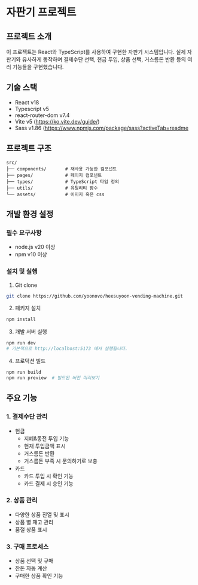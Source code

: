 # 자판기 프로젝트

## 프로젝트 소개

이 프로젝트는 React와 TypeScript를 사용하여 구현한 자판기 시스템입니다. 실제 자판기와 유사하게 동작하며 결제수단 선택, 현금 투입, 상품 선택, 거스름돈 반환 등의 여러 기능들을 구현했습니다.

## 기술 스택

- React v18
- Typescript v5
- react-router-dom v7.4
- Vite v5 (https://ko.vite.dev/guide/)
- Sass v1.86 (https://www.npmjs.com/package/sass?activeTab=readme

## 프로젝트 구조

```
src/
├── components/       # 재사용 가능한 컴포넌트
├── pages/            # 페이지 컴포넌트
├── types/            # TypeScript 타입 정의
├── utils/            # 유틸리티 함수
└── assets/           # 이미지 혹은 css
```

## 개발 환경 설정

### 필수 요구사항

- node.js v20 이상
- npm v10 이상

### 설치 및 실행

1. Git clone

```bash
git clone https://github.com/yoonovo/heesuyoon-vending-machine.git
```

2. 패키지 설치

```bash
npm install
```

3. 개발 서버 실행

```bash
npm run dev
# 기본적으로 http://localhost:5173 에서 실행됩니다.
```

4. 프로덕션 빌드

```bash
npm run build
npm run preview  # 빌드된 버전 미리보기
```

## 주요 기능

### 1. 결제수단 관리

- 현금
  - 지폐&동전 투입 기능
  - 현재 투입금액 표시
  - 거스름돈 반환
  - 거스름돈 부족 시 문의하기로 보충
- 카드
  - 카드 투입 시 확인 기능
  - 카드 결제 시 승인 기능

### 2. 상품 관리

- 다양한 상품 진열 및 표시
- 상품 별 재고 관리
- 품절 상품 표시

### 3. 구매 프로세스

- 상품 선택 및 구매
- 잔돈 자동 계산
- 구매한 상품 확인 기능
